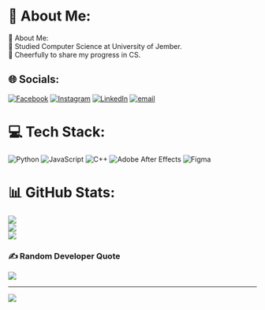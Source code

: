 # 💫 About Me:
💫 About Me:<br>🔭 Studied Computer Science at University of Jember.<br>🤝 Cheerfully to share my progress in CS.


## 🌐 Socials:
[![Facebook](https://img.shields.io/badge/Facebook-%231877F2.svg?logo=Facebook&logoColor=white)](https://facebook.com/Delissesu) [![Instagram](https://img.shields.io/badge/Instagram-%23E4405F.svg?logo=Instagram&logoColor=white)](https://instagram.com/adtydwf) [![LinkedIn](https://img.shields.io/badge/LinkedIn-%230077B5.svg?logo=linkedin&logoColor=white)](https://linkedin.com/in/adtyadwif) [![email](https://img.shields.io/badge/Email-D14836?logo=gmail&logoColor=white)](mailto:21adtydwf@gmail.com) 

# 💻 Tech Stack:
![Python](https://img.shields.io/badge/python-3670A0?style=flat&logo=python&logoColor=ffdd54) ![JavaScript](https://img.shields.io/badge/javascript-%23323330.svg?style=flat&logo=javascript&logoColor=%23F7DF1E) ![C++](https://img.shields.io/badge/c++-%2300599C.svg?style=flat&logo=c%2B%2B&logoColor=white) ![Adobe After Effects](https://img.shields.io/badge/Adobe%20After%20Effects-9999FF.svg?style=flat&logo=Adobe%20After%20Effects&logoColor=white) ![Figma](https://img.shields.io/badge/figma-%23F24E1E.svg?style=flat&logo=figma&logoColor=white)
# 📊 GitHub Stats:
![](https://github-readme-stats.vercel.app/api?username=delissesu&theme=dark&hide_border=true&include_all_commits=true&count_private=false)<br/>
![](https://nirzak-streak-stats.vercel.app/?user=delissesu&theme=dark&hide_border=true)<br/>
![](https://github-readme-stats.vercel.app/api/top-langs/?username=delissesu&theme=dark&hide_border=true&include_all_commits=true&count_private=false&layout=compact)

### ✍️ Random Developer Quote
![](https://quotes-github-readme.vercel.app/api?type=horizontal&theme=light)

---
[![](https://visitcount.itsvg.in/api?id=delissesu&icon=1&color=12)](https://visitcount.itsvg.in)

<!-- Proudly created with GPRM ( https://gprm.itsvg.in ) -->

